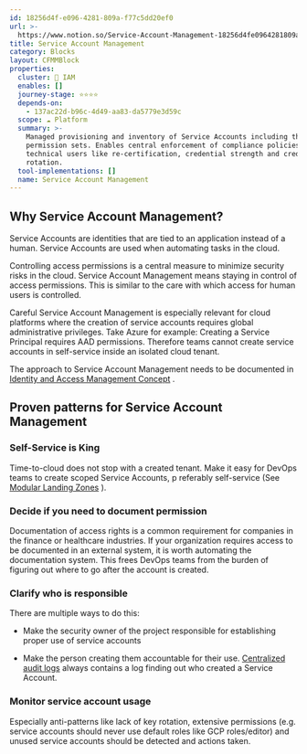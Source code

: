 ```yaml
---
id: 18256d4f-e096-4281-809a-f77c5dd20ef0
url: >-
  https://www.notion.so/Service-Account-Management-18256d4fe0964281809af77c5dd20ef0
title: Service Account Management
category: Blocks
layout: CFMMBlock
properties:
  cluster: 🔐 IAM
  enables: []
  journey-stage: ⭐️⭐️⭐️⭐️
  depends-on:
    - 137ac22d-b96c-4d49-aa83-da5779e3d59c
  scope: ☁️ Platform
  summary: >-
    Managed provisioning and inventory of Service Accounts including their
    permission sets. Enables central enforcement of compliance policies for
    technical users like re-certification, credential strength and credential
    rotation.
  tool-implementations: []
  name: Service Account Management
---
```


## Why Service Account Management?

Service Accounts are identities that are tied to an application instead of a human. Service Accounts are used when automating tasks in the cloud.

Controlling access permissions is a central measure to minimize security risks in the cloud. Service Account Management means staying in control of access permissions. This is similar to the care with which access for human users is controlled.

Careful Service Account Management is especially relevant for cloud platforms where the creation of service accounts requires global administrative privileges. Take Azure for example: Creating a Service Principal requires AAD permissions. Therefore teams cannot create service accounts in self-service inside an isolated cloud tenant.

The approach to Service Account Management needs to be documented in [Identity and Access Management Concept](/explore/blocks/identity-and-access-management-concept.md) .

## Proven patterns for Service Account Management

### Self-Service is King

Time-to-cloud does not stop with a created tenant. Make it easy for DevOps teams to create scoped Service Accounts, p referably self-service (See [Modular Landing Zones](/explore/blocks/modular-landing-zones.md) ).

### Decide if you need to document permission

Documentation of access rights is a common requirement for companies in the finance or healthcare industries. If your organization requires access to be documented in an external system, it is worth automating the documentation system. This frees DevOps teams from the burden of figuring out where to go after the account is created.

### Clarify who is responsible

There are multiple ways to do this:

- Make the security owner of the project responsible for establishing proper use of service accounts

- Make the person creating them accountable for their use. [Centralized audit logs](/explore/blocks/centralized-audit-logs.md) always contains a log finding out who created a Service Account.

### Monitor service account usage

Especially anti-patterns like lack of key rotation, extensive permissions (e.g. service accounts should never use default roles like GCP roles/editor) and unused service accounts should be detected and actions taken.